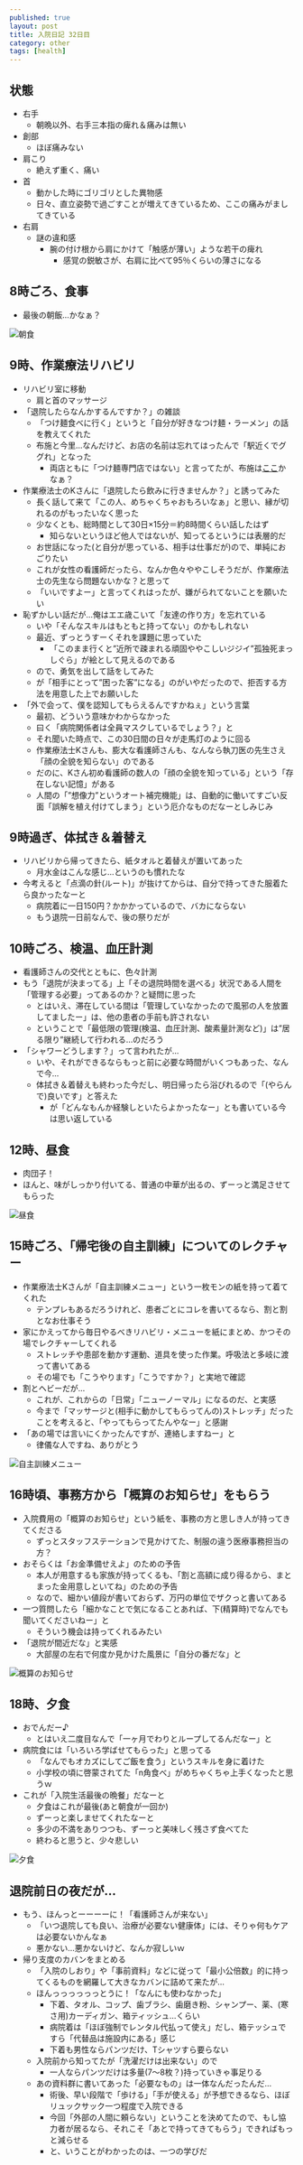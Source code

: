 ```yaml
---
published: true
layout: post
title: 入院日記 32日目
category: other
tags: [health]
---
```


## 状態

- 右手
  - 朝晩以外、右手三本指の痺れ＆痛みは無い
- 創部
  - ほぼ痛みない
- 肩こり
  - 絶えず重く、痛い
- 首
  - 動かした時にゴリゴリとした異物感
  - 日々、直立姿勢で過ごすことが増えてきているため、ここの痛みがましてきている
- 右肩
  - 謎の違和感
    - 腕の付け根から肩にかけて「触感が薄い」ような若干の痺れ
      - 感覚の鋭敏さが、右肩に比べて95％くらいの薄さになる

## 8時ごろ、食事

- 最後の朝飯…かなぁ？

![朝食](/images/other/photos/PXL_20250703_225502689.jpg)

## 9時、作業療法リハビリ

- リハビリ室に移動
  - 肩と首のマッサージ
- 「退院したらなんかするんですか？」の雑談
  - 「つけ麺食べに行く」というと「自分が好きなつけ麺・ラーメン」の話を教えてくれた
  - 布施と今里…なんだけど、お店の名前は忘れてはったんで「駅近くでググれ」となった
    - 両店ともに「つけ麺専門店ではない」と言ってたが、布施は[ここ](https://tabelog.com/osaka/A2707/A270703/27066822/)かなぁ？
- 作業療法士のKさんに「退院したら飲みに行きませんか？」と誘ってみた
  - 長く話して来て「この人、めちゃくちゃおもろいなぁ」と思い、縁が切れるのがもったいなく思った
  - 少なくとも、総時間として30日×15分＝約8時間くらい話したはず
    - 知らないというほど他人ではないが、知ってるというには表層的だ
  - お世話になった(と自分が思っている、相手は仕事だが)ので、単純におごりたい
  - これが女性の看護師だったら、なんか色々ややこしそうだが、作業療法士の先生なら問題ないかな？と思って
  - 「いいですよー」と言ってくれはったが、嫌がられてないことを願いたい
- 恥ずかしい話だが…俺はエエ歳こいて「友達の作り方」を忘れている
  - いや「そんなスキルはもともと持ってない」のかもしれない
  - 最近、ずっとうすーくそれを課題に思っていた
    - 「このまま行くと”近所で疎まれる頑固ややこしいジジイ”孤独死まっしぐら」が絵として見えるのである
  - ので、勇気を出して話をしてみた
  - が「相手にとって”困った客”になる」のがいやだったので、拒否する方法を用意した上でお願いした
- 「外で会って、僕を認知してもらえるんですかねぇ」という言葉
  - 最初、どういう意味かわからなかった
  - 曰く「病院関係者は全員マスクしているでしょう？」と
  - それ聞いた時点で、この30日間の日々が走馬灯のように回る
  - 作業療法士Kさんも、膨大な看護師さんも、なんなら執刀医の先生さえ「顔の全貌を知らない」のである
  - だのに、Kさん初め看護師の数人の「顔の全貌を知っている」という「存在しない記憶」がある
  - 人間の「”想像力”というオート補完機能」は、自動的に働いてすごい反面「誤解を植え付けてしまう」という厄介なものだなーとしみじみ

## 9時過ぎ、体拭き＆着替え

- リハビリから帰ってきたら、紙タオルと着替えが置いてあった
  - 月水金はこんな感じ…というのも慣れたな
- 今考えると「点滴の針(ルート)」が抜けてからは、自分で持ってきた服着たら良かったなーと
  - 病院着に一日150円？かかかっているので、バカにならない
  - もう退院一日前なんで、後の祭りだが

## 10時ごろ、検温、血圧計測

- 看護師さんの交代とともに、色々計測
- もう「退院が決まってる」上「その退院時間を選べる」状況である人間を「管理する必要」ってあるのか？と疑問に思った
  - とはいえ、滞在している間は「管理していなかったので風邪の人を放置してましたー」は、他の患者の手前も許されない
  - ということで「最低限の管理(検温、血圧計測、酸素量計測など)」は”居る限り”継続して行われる…のだろう
- 「シャワーどうします？」って言われたが…
  - いや、それができるならもっと前に必要な時間がいくつもあった、なんで今…
  - 体拭き＆着替えも終わった今だし、明日帰ったら浴びれるので「(やらんで)良いです」と答えた
    - が「どんなもんか経験しといたらよかったなー」とも書いている今は思い返している

## 12時、昼食

- 肉団子！
- ほんと、味がしっかり付いてる、普通の中華が出るの、ずーっと満足させてもらった

![昼食](/images/other/photos/PXL_20250704_025200897.jpg)

## 15時ごろ、「帰宅後の自主訓練」についてのレクチャー

- 作業療法士Kさんが「自主訓練メニュー」という一枚モンの紙を持って着てくれた
  - テンプレもあるだろうけれど、患者ごとにコレを書いてるなら、割と割となお仕事そう
- 家にかえってから毎日やるべきリハビリ・メニューを紙にまとめ、かつその場でレクチャーしてくれる
  - ストレッチや患部を動かす運動、道具を使った作業。呼吸法と多岐に渡って書いてある
  - その場でも「こうやります」「こうですか？」と実地で確認
- 割とヘビーだが…
  - これが、これからの「日常」「ニューノーマル」になるのだ、と実感
  - 今まで「マッサージと(相手に動かしてもらってんの)ストレッチ」だったことを考えると、「やってもらってたんやなー」と感謝
- 「あの場では言いにくかったんですが、連絡しますねー」と
  - 律儀な人ですね、ありがとう

![自主訓練メニュー](/images/other/photos/PXL_20250704_054956806.jpg)

## 16時頃、事務方から「概算のお知らせ」をもらう

- 入院費用の「概算のお知らせ」という紙を、事務の方と思しき人が持ってきてくださる
  - ずっとスタッフステーションで見かけてた、制服の違う医療事務担当の方？
- おそらくは「お金準備せえよ」のための予告
  - 本人が用意するも家族が持ってくるも、「割と高額に成り得るから、まとまった金用意しといてね」のための予告
  - なので、細かい値段が書いておらず、万円の単位でザクっと書いてある
- 一つ質問したら「細かなことで気になることあれば、下(精算時)でなんでも聞いてくださいねー」と
  - そういう機会は持ってくれるみたい
- 「退院が間近だな」と実感
  - 大部屋の左右で何度か見かけた風景に「自分の番だな」と

![概算のお知らせ](/images/other/photos/PXL_20250704_214516525.jpg)

## 18時、夕食

- おでんだー♪
  - とはいえ二度目なんで「一ヶ月でわりとループしてるんだなー」と
- 病院食には「いろいろ学ばせてもらった」と思ってる
  - 「なんでもオカズにしてご飯を食う」というスキルを身に着けた
  - 小学校の頃に啓蒙されてた「n角食べ」がめちゃくちゃ上手くなったと思うｗ 
- これが「入院生活最後の晩餐」だなーと
  - 夕食はこれが最後(あと朝食が一回か)
  - ずーっと楽しませてくれたなーと
  - 多少の不満をありつつも、ずーっと美味しく残さず食べてた
  - 終わると思うと、少々悲しい

![夕食](/images/other/photos/PXL_20250704_085509645.jpg)

## 退院前日の夜だが…

- もう、ほんっとーーーーに！「看護師さんが来ない」
  - 「いつ退院しても良い、治療が必要ない健康体」には、そりゃ何もケアは必要ないかんなぁ
  - 悪かない…悪かないけど、なんか寂しいｗ
- 帰り支度のカバンをまとめる
  - 「入院のしおり」や「事前資料」などに従って「最小公倍数」的に持ってくるものを網羅して大きなカバンに詰めて来たが…
  - ほんっっっっっっとうに！「なんにも使わなかった」
    - 下着、タオル、コップ、歯ブラシ、歯磨き粉、シャンプー、薬、(寒さ用)カーディガン、箱ティッシュ…くらい
    - 病院着は「ほぼ強制でレンタル代払って使え」だし、箱テッシュですら「代替品は施設内にある」感じ
    - 下着も男性ならパンツだけ、Tシャツすら要らない
  - 入院前から知ってたが「洗濯だけは出来ない」ので
    - 一人ならパンツだけは多量(7〜8枚？)持っていきゃ事足りる
  - あの資料群に書いてあった「必要なもの」は一体なんだったんだ…
    - 術後、早い段階で「歩ける」「手が使える」が予想できるなら、ほぼリュックサック一つ程度で入院できる
    - 今回「外部の人間に頼らない」ということを決めてたので、もし協力者が居るなら、それこそ「あとで持ってきてもらう」できればもっと減らせる
    - と、いうことがわかったのは、一つの学びだ
